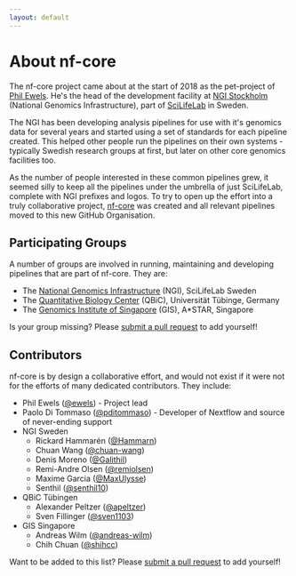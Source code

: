 ```yaml
---
layout: default
---
```


# About nf-core
The nf-core project came about at the start of 2018 as the pet-project of [Phil Ewels](http://phil.ewels.co.uk/). He's the head of the development facility at [NGI Stockholm](https://ngisweden.scilifelab.se/) (National Genomics Infrastructure), part of [SciLifeLab](https://www.scilifelab.se/) in Sweden.

The NGI has been developing analysis pipelines for use with it's genomics data for several years and started using a set of standards for each pipeline created. This helped other people run the pipelines on their own systems - typically Swedish research groups at first, but later on other core genomics facilities too.

As the number of people interested in these common pipelines grew, it seemed silly to keep all the pipelines under the umbrella of just SciLifeLab, complete with NGI prefixes and logos. To try to open up the effort into a truly collaborative project, [nf-core](https://github.com/nf-core) was created and all relevant pipelines moved to this new GitHub Organisation.

## Participating Groups
A number of groups are involved in running, maintaining and developing pipelines that are part of nf-core. They are:

* The [National Genomics Infrastructure](https://ngisweden.scilifelab.se/) (NGI), SciLifeLab Sweden
* The [Quantitative Biology Center](qbic.life) (QBiC), Universität Tübinge, Germany
* The [Genomics Institute of Singapore](https://www.a-star.edu.sg/gis) (GIS), A*STAR, Singapore

Is your group missing? Please [submit a pull request](https://github.com/nf-core/nf-core.github.io/blob/master/about.md) to add yourself!

## Contributors
nf-core is by design a collaborative effort, and would not exist if it were not for the efforts of many dedicated contributors. They include:

* Phil Ewels ([@ewels](https://github.com/ewels/)) - Project lead
* Paolo Di Tommaso ([@pditommaso](https://github.com/pditommaso)) - Developer of Nextflow and source of never-ending support
* NGI Sweden
    * Rickard Hammarén ([@Hammarn](https://github.com/hammarn))
    * Chuan Wang ([@chuan-wang](https://github.com/chuan-wang))
    * Denis Moreno ([@Galithil](https://github.com/Galithil))
    * Remi-Andre Olsen ([@remiolsen](https://github.com/remiolsen))
    * Maxime Garcia ([@MaxUlysse](https://github.com/MaxUlysse))
    * Senthil ([@senthil10](https://github.com/senthil10/))
* QBiC Tübingen
    * Alexander Peltzer ([@apeltzer](https://github.com/apeltzer))
    * Sven Fillinger ([@sven1103](https://github.com/sven1103))
* GIS Singapore
    * Andreas Wilm ([@andreas-wilm](https://github.com/andreas-wilm))
    * Chih Chuan ([@shihcc](https://github.com/shihcc))

Want to be added to this list? Please [submit a pull request](https://github.com/nf-core/nf-core.github.io/blob/master/about.md) to add yourself!
